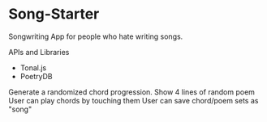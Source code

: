 # Song-Starter

Songwriting App for people who hate writing songs.

APIs and Libraries
- Tonal.js
- PoetryDB

Generate a randomized chord progression.
Show 4 lines of random poem
User can play chords by touching them
User can save chord/poem sets as "song"
